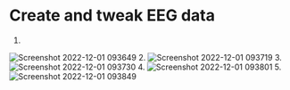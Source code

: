 # Create and tweak EEG data
1.
![Screenshot 2022-12-01 093649](https://user-images.githubusercontent.com/45680052/204963704-4fa1daaf-a1c3-49c0-bb3a-f40388b5151e.png)
2.
![Screenshot 2022-12-01 093719](https://user-images.githubusercontent.com/45680052/204963731-15241655-446f-4c9a-adb6-051bd33403a6.png)
3.
![Screenshot 2022-12-01 093730](https://user-images.githubusercontent.com/45680052/204963754-217ee0fe-d127-4da2-9997-81cbe7911243.png)
4.
![Screenshot 2022-12-01 093801](https://user-images.githubusercontent.com/45680052/204963761-e6e81d79-ffc4-4266-9303-9653b705840c.png)
5.
![Screenshot 2022-12-01 093849](https://user-images.githubusercontent.com/45680052/204963770-ea71235b-6a85-4538-80d1-11a13a0091e7.png)
